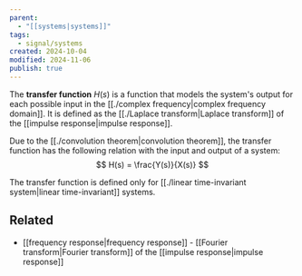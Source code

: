 ```yaml
---
parent:
  - "[[systems|systems]]"
tags:
  - signal/systems
created: 2024-10-04
modified: 2024-11-06
publish: true
---
```

The **transfer function** $H(s)$ is a function that models the system's output for each possible input in the [[./complex frequency|complex frequency domain]]. It is defined as the [[./Laplace transform|Laplace transform]] of the [[impulse response|impulse response]].

Due to the [[./convolution theorem|convolution theorem]], the transfer function has the following relation with the input and output of a system:
$$
H(s) = \frac{Y(s)}{X(s)}
$$

The transfer function is defined only for [[./linear time-invariant system|linear time-invariant]] systems.

## Related
- [[frequency response|frequency response]] - [[Fourier transform|Fourier transform]] of the [[impulse response|impulse response]]